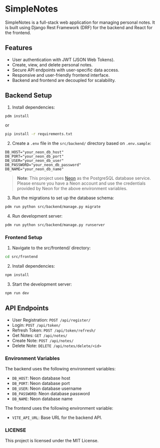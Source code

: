 # SimpleNotes

SimpleNotes is a full-stack web application for managing personal notes. It is built using Django Rest Framework (DRF) for the backend and React for the frontend.

## Features

- User authentication with JWT (JSON Web Tokens).
- Create, view, and delete personal notes.
- Secure API endpoints with user-specific data access.
- Responsive and user-friendly frontend interface.
- Backend and frontend are decoupled for scalability.

## Backend Setup

1. Install dependencies:
```sh
pdm install
```
or
```sh
pip install -r requirements.txt
```

2. Create a `.env` file in the `src/backend/` directory based on `.env.sample`:

```
DB_HOST="your_neon_db_host"
DB_PORT="your_neon_db_port"
DB_USER="your_neon_db_user"
DB_PASSWORD="your_neon_db_password"
DB_NAME="your_neon_db_name"
```

> **Note**: This project uses [Neon](https://neon.tech/) as the PostgreSQL database service. Please ensure you have a Neon account and use the credentials provided by Neon for the above environment variables.

3. Run the migrations to set up the database schema:

```sh
pdm run python src/backend/manage.py migrate
```

4. Run development server:
```sh
pdm run python src/backend/manage.py runserver
```

### Frontend Setup

1. Navigate to the src/frontend/ directory:

```sh
cd src/frontend
```

2. Install dependencies:

```sh
npm install
```

3. Start the development server:

```sh
npm run dev
```

API Endpoints
----------------

* User Registration: `POST /api/register/`
* Login: `POST /api/token/`
* Refresh Token: `POST /api/token/refresh/`
* Get Notes: `GET /api/notes/`
* Create Note: `POST /api/notes/`
* Delete Note: `DELETE /api/notes/delete/<id>`

### Environment Variables
The backend uses the following environment variables:

- `DB_HOST`: Neon database host
- `DB_PORT`: Neon database port
- `DB_USER`: Neon database username
- `DB_PASSWORD`: Neon database password
- `DB_NAME`: Neon database name

The frontend uses the following environment variable:

* `VITE_API_URL`: Base URL for the backend API.

### LICENSE
This project is licensed under the MIT License.
